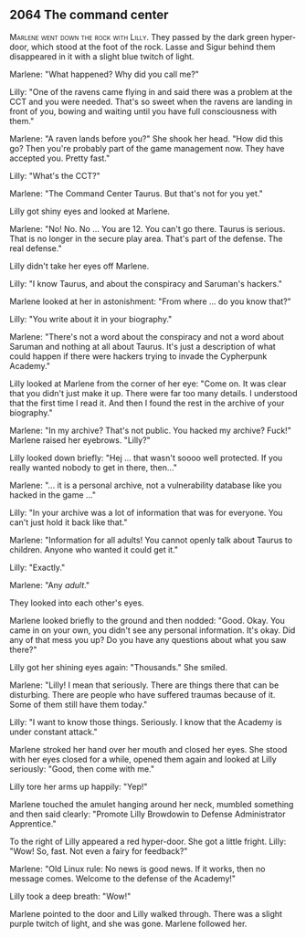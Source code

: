 ## **2064** The command center

<span style="font-variant:small-caps;">Marlene went down the rock with Lilly</span>.
They passed by the dark green hyper-door, which stood at the foot of the rock.
Lasse and Sigur behind them disappeared in it with a slight blue twitch of light.

Marlene: "What happened?
Why did you call me?"

Lilly: "One of the ravens came flying in and said there was a problem at the CCT and you were needed.
That's so sweet when the ravens are landing in front of you, bowing and waiting until you have full consciousness with them."

Marlene: "A raven lands before you?"
She shook her head.
"How did this go?
Then you're probably part of the game management now.
They have accepted you.
Pretty fast."

Lilly: "What's the CCT?"

Marlene: "The Command Center Taurus.
But that's not for you yet."

Lilly got shiny eyes and looked at Marlene.

Marlene: "No! No. No ...
You are 12.
You can't go there.
Taurus is serious.
That is no longer in the secure play area.
That's part of the defense.
The real defense."

Lilly didn't take her eyes off Marlene.

Lilly: "I know Taurus, and about the conspiracy and Saruman's hackers."

Marlene looked at her in astonishment: "From where ... do you know that?"

Lilly: "You write about it in your biography."

Marlene: "There's not a word about the conspiracy and not a word about Saruman and nothing at all about Taurus.
It's just a description of what could happen if there were hackers trying to invade the Cypherpunk Academy."

Lilly looked at Marlene from the corner of her eye: "Come on.
It was clear that you didn't just make it up.
There were far too many details.
I understood that the first time I read it.
And then I found the rest in the archive of your biography."

Marlene: "In my archive?
That's not public.
You hacked my archive?
Fuck!"
Marlene raised her eyebrows.
"Lilly?"

Lilly looked down briefly: "Hej ... that wasn't soooo well protected.
If you really wanted nobody to get in there, then..."

Marlene: "... it is a personal archive, not a vulnerability <hint refer to the box></hint>database like you hacked in the game ..."

Lilly: "In your archive was a lot of information that was for everyone.
You can't just hold it back like that."

Marlene: "Information for all adults!
You cannot openly talk about Taurus to children.
Anyone who wanted it could get it."

Lilly: "Exactly."

Marlene: "Any <em>adult</em>."

They looked into each other's eyes.

Marlene looked briefly to the ground and then nodded: "Good.
Okay.
You came in on your own, you didn't see any personal information.
It's okay.
Did any of that mess you up?
Do you have any questions about what you saw there?"

Lilly got her shining eyes again: "Thousands."
She smiled.

Marlene: "Lilly! I mean that seriously.
There are things there that can be disturbing.
There are people who have suffered traumas because of it.
Some of them still have them today."

Lilly: "I want to know those things.
Seriously.
I know that the Academy is under constant attack."

Marlene stroked her hand over her mouth and closed her eyes.
She stood with her eyes closed for a while, opened them again and looked at Lilly seriously:
"Good, then come with me."

Lilly tore her arms up happily: "Yep!"

Marlene touched the amulet hanging around her neck, mumbled something and then said clearly: "Promote Lilly Browdowin to Defense Administrator Apprentice."

To the right of Lilly appeared a red hyper-door.
She got a little fright.
Lilly: "Wow! So, fast. Not even a fairy for feedback?"

Marlene: "Old Linux <hint ref to linux box></hint>rule: No news is good news.
If it works, then no message comes.
Welcome to the defense of the Academy!"

Lilly took a deep breath: "Wow!"

Marlene pointed to the door and Lilly walked through.
There was a slight purple twitch of light, and she was gone.
Marlene followed her.

